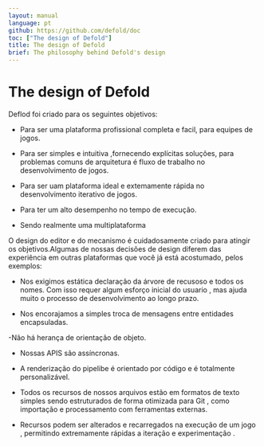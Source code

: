 ```yaml
---
layout: manual
language: pt
github: https://github.com/defold/doc
toc: ["The design of Defold"]
title: The design of Defold
brief: The philosophy behind Defold's design
---
```

# The design of Defold

 Deflod foi criado para os seguintes objetivos:

 - Para ser uma plataforma profissional completa e facil, para equipes de jogos.

 - Para ser simples e intuitiva ,fornecendo  explícitas  soluções, para problemas comuns de arquitetura é  fluxo de trabalho no desenvolvimento de jogos.

 - Para ser uam plataforma ideal e extemamente rápida no desenvolvimento iterativo de jogos.

 - Para ter um alto desempenho no tempo de execução.

 - Sendo realmente  uma multiplataforma

  O design do editor e do mecanismo é cuidadosamente criado para atingir os objetivos.Algumas de nossas decisões de design diferem  das  experiência em outras plataformas que você já está 
  acostumado, pelos exemplos:

 - Nos exigimos estática declaração da   árvore  de recusoso e todos os nomes. Com isso requer algum  esforço inicial
 do usuario , mas ajuda muito o processo de desenvolvimento ao longo prazo. 
 
 - Nos encorajamos a simples troca de mensagens entre entidades encapsuladas.

 -Não há herança de orientação de objeto.

 - Nossas APIS são assíncronas.

 - A renderização do pipelibe  é orientado por código e é totalmente personalizável.  
 
 - Todos os recursos de nossos arquivos estão em formatos de texto simples sendo estruturados de forma otimizada para  Git , como importação e processamento com ferramentas externas. 
 
 - Recursos podem ser alterados e recarregados na execução de um jogo , permitindo extremamente rápidas a iteração e experimentação . 
